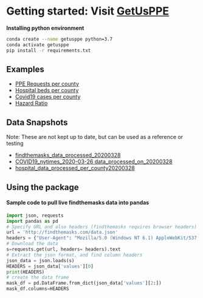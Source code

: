 # Getting started: Visit [GetUsPPE](https://getusppe.org/) 
**Installing python environment**
```bash
conda create --name getusppe python=3.7
conda activate getusppe
pip install -r requirements.txt
```

## Examples
- [PPE Requests per county](https://getusppe.github.io/PPE_Requests_Per_County/)
- [Hospital beds per county](https://getusppe.github.io/Hospital_bed_per_county/)
- [Covid19 cases per county](https://getusppe.github.io/Covid19_Cases_Per_County/)
- [Hazard Ratio](https://getusppe.github.io/Hazard_Ratio_Possible_PPE_Need_Covid19/)

## Data Snapshots
Note: These are not kept up to date, but can be used as a reference or testing
- [findthemasks_data_processed_20200328](https://drive.google.com/file/d/1xLrkYf1D63bjDsuptIlC1y1A6z1VN-U7/view?usp=sharing)
- [COVID19_nytimes_2020-03-26 data_processed_on_20200328](https://drive.google.com/file/d/16cNiraOfi1JYVCOI1ovhpmm8M7fsT2O_/view?usp=sharing)
- [hospital_data_processed_per_county20200328](https://drive.google.com/file/d/1XRSjdSbtn3za-ISX_aEJ1DKC0DAUAK89/view?usp=sharing)

## Using the package
#### Sample code to pull live findthemasks data into pandas
```python
import json, requests
import pandas as pd
# Specify URL and also headers (findthemasks requires browser headers)
url = 'http://findthemasks.com/data.json'
headers = {"User-Agent": "Mozilla/5.0 (Windows NT 6.1) AppleWebKit/537.36 (KHTML, like Gecko) Chrome/41.0.2228.0 Safari/537.3"}
# Download the data
s=requests.get(url, headers= headers).text
# Extract the json format, and find column headers
json_data = json.loads(s)
HEADERS = json_data['values'][0]
print(HEADERS)
# create the data frame
mask_df = pd.DataFrame.from_dict(json_data['values'][2:])
mask_df.columns=HEADERS
```